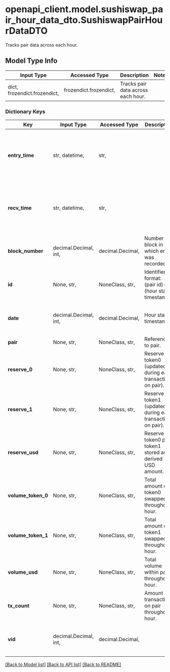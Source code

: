 # openapi_client.model.sushiswap_pair_hour_data_dto.SushiswapPairHourDataDTO

Tracks pair data across each hour.

## Model Type Info
Input Type | Accessed Type | Description | Notes
------------ | ------------- | ------------- | -------------
dict, frozendict.frozendict,  | frozendict.frozendict,  | Tracks pair data across each hour. | 

### Dictionary Keys
Key | Input Type | Accessed Type | Description | Notes
------------ | ------------- | ------------- | ------------- | -------------
**entry_time** | str, datetime,  | str,  |  | [optional] value must conform to RFC-3339 date-time
**recv_time** | str, datetime,  | str,  |  | [optional] value must conform to RFC-3339 date-time
**block_number** | decimal.Decimal, int,  | decimal.Decimal,  | Number of block in which entity was recorded. | [optional] value must be a 64 bit integer
**id** | None, str,  | NoneClass, str,  | Identifier, format: (pair id)-(hour start timestamp). | [optional] 
**date** | decimal.Decimal, int,  | decimal.Decimal,  | Hour start timestamp. | [optional] value must be a 32 bit integer
**pair** | None, str,  | NoneClass, str,  | Reference to pair. | [optional] 
**reserve_0** | None, str,  | NoneClass, str,  | Reserve of token0 (updated during each transaction on pair). | [optional] 
**reserve_1** | None, str,  | NoneClass, str,  | Reserve of token1 (updated during each transaction on pair). | [optional] 
**reserve_usd** | None, str,  | NoneClass, str,  | Reserve of token0 plus token1 stored as a derived USD amount. | [optional] 
**volume_token_0** | None, str,  | NoneClass, str,  | Total amount of token0 swapped throughout hour. | [optional] 
**volume_token_1** | None, str,  | NoneClass, str,  | Total amount of token1 swapped throughout hour. | [optional] 
**volume_usd** | None, str,  | NoneClass, str,  | Total volume within pair throughout hour. | [optional] 
**tx_count** | None, str,  | NoneClass, str,  | Amount of transactions on pair throughout hour. | [optional] 
**vid** | decimal.Decimal, int,  | decimal.Decimal,  |  | [optional] value must be a 64 bit integer

[[Back to Model list]](../../README.md#documentation-for-models) [[Back to API list]](../../README.md#documentation-for-api-endpoints) [[Back to README]](../../README.md)

